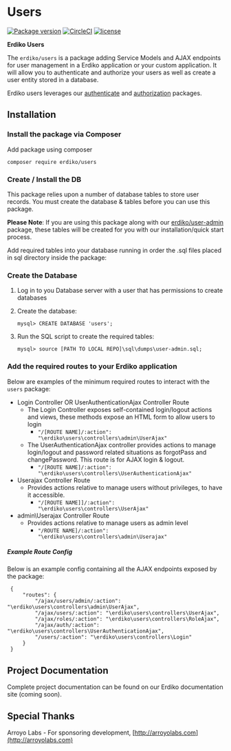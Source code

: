 # Users

[![Package version](https://img.shields.io/packagist/v/erdiko/users.svg?style=flat-square)](https://packagist.org/packages/erdiko/users)
[![CircleCI](https://img.shields.io/circleci/project/github/Erdiko/users/develop.svg?style=flat-square)](https://circleci.com/gh/Erdiko/users)
[![license](https://img.shields.io/github/license/erdiko/users.svg?style=flat-square)](https://github.com/Erdiko/users/blob/master/LICENSE)

**Erdiko Users**

The `erdiko/users` is a package adding Service Models and AJAX endpoints for user management in a Erdiko application or your custom application. It will allow you to authenticate and authorize your users as well as create a user entity stored in a database.

Erdiko users leverages our [authenticate](https://github.com/Erdiko/authenticate) and [authorization](https://github.com/Erdiko/authorize) packages.

Installation
------------
### Install the package via Composer

Add package using composer

`composer require erdiko/users`

### Create / Install the DB

This package relies upon a number of database tables to store user records. You must create the database & tables before you can use this package.

**Please Note**: If you are using this package along with our [erdiko/user-admin](https://github.com/Erdiko/user-admin) package, these tables will be created for you with our installation/quick start process.

Add required tables into your database running in order the .sql files placed in sql directory inside the package:

### Create the Database

1. Log in to you Database server with a user that has permissions to create databases
2. Create the database: 

	`mysql> CREATE DATABASE 'users';`
3. Run the SQL script to create the required tables: 
   
   `mysql> source [PATH TO LOCAL REPO]\sql\dumps\user-admin.sql;`

### Add the required routes to your Erdiko application

Below are examples of the minimum required routes to interact with the `users` package:

* Login Controller OR UserAuthenticationAjax Controller Route
    * The Login Controller exposes self-contained login/logout actions and views, these methods expose an HTML form to allow users to login
        * `"/[ROUTE NAME]/:action": "\erdiko\users\controllers\admin\UserAjax"`
    * The UserAuthenticationAjax controller provides actions to manage login/logout and password related situations as forgotPass and changePassword. This route is for AJAX login & logout.
        * `"/[ROUTE NAME]/:action": "\erdiko\users\controllers\UserAuthenticationAjax"`
* Userajax Controller Route
    * Provides actions relative to manage users without privileges, to have it accessible.
        * `"/[ROUTE NAME]]/:action": "\erdiko\users\controllers\UserAjax"`
* admin\Userajax Controller Route
    * Provides actions relative to manage users as admin level
        * `"/ROUTE NAME]/:action": "\erdiko\users\controllers\admin\Userajax"`

##### Example Route Config

Below is an example config containing all the AJAX endpoints exposed by the package:

```
 {
     "routes": {
         "/ajax/users/admin/:action": "\erdiko\users\controllers\admin\UserAjax",
         "/ajax/users/:action": "\erdiko\users\controllers\UserAjax",
         "/ajax/roles/:action": "\erdiko\users\controllers\RoleAjax",
         "/ajax/auth/:action": "\erdiko\users\controllers\UserAuthenticationAjax",
         "/users/:action": "\erdiko\users\controllers\Login"
     }
 }
```

Project Documentation
---------------------

Complete project documentation can be found on our Erdiko documentation site (coming soon). 

Special Thanks
--------------

Arroyo Labs - For sponsoring development, [http://arroyolabs.com](http://arroyolabs.com)
